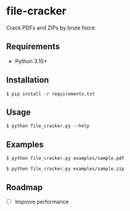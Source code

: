 # file-cracker
Crack PDFs and ZIPs by brute force.

## Requirements
- Python 3.10+

## Installation
```console
$ pip install -r requirements.txt
```

## Usage
```console
$ python file_cracker.py --help
```

## Examples
```console
$ python file_cracker.py examples/sample.pdf
```

```
$ python file_cracker.py examples/sample.zip
```

## Roadmap
- [ ] Improve performance
